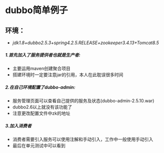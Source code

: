 # dubbo简单例子 
## 环境：
   * _jdk1.8+dubbo2.5.3+spring4.2.5.RELEASE+zookeeper3.4.13+Tomcat8.5_
##### 1.首先加入了服务提供者也就是生产者:
   * 主要运用maven创建聚合项目
   * 搭建环境时一定要注意jar的引用，本人在此耽误很多时间
   
##### 2.在自己环境配置了dubbo-admin:
   * 服务管理页面可以查看自己提供的服务及状态(dubbo-admin-2.5.10.war)
   * dubbo2.6以上就没有该功能了
   * 注意更改配置文件中zk的地址
##### 3.加入消费者
   * 消费者需要引入服务可以使用注解和手动引入，工作中一般使用手动引入
   * 最后在单元测试中可以看到
    
